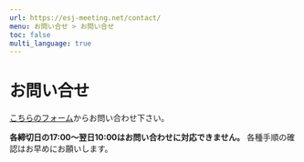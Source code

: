 ```yaml
---
url: https://esj-meeting.net/contact/
menu: お問い合せ > お問い合せ
toc: false
multi_language: true
---
```


# お問い合せ
<!---
## 問い合わせの前に
お問い合わせの前に、[よくある質問](faq)についても、事前にご確認ください。毎年、多くの労力が問い合わせへの対応に割かれています。大会企画委員・実行委員の負担軽減にご協力ください。


## 問い合わせを送る
--->
[こちらのフォーム](https://otoiawase.jp/do/public/form/seitai/2)からお問い合わせ下さい。

**各締切日の17:00〜翌日10:00はお問い合わせに対応できません。** 各種手順の確認はお早めにお願いします。
